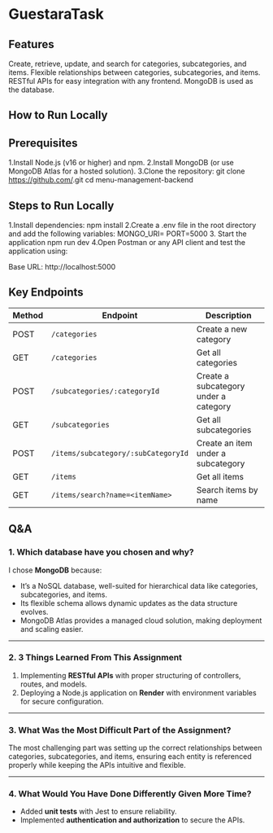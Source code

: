 # GuestaraTask

## Features
Create, retrieve, update, and search for categories, subcategories, and items.
Flexible relationships between categories, subcategories, and items.
RESTful APIs for easy integration with any frontend.
MongoDB is used as the database.

## How to Run Locally 

## Prerequisites
1.Install Node.js (v16 or higher) and npm.
2.Install MongoDB (or use MongoDB Atlas for a hosted solution).
3.Clone the repository:
git clone https://github.com/<your-repo-name>.git
cd menu-management-backend

## Steps to Run Locally

1.Install dependencies:
    npm install
2.Create a .env file in the root directory and add the following variables:
  MONGO_URI=<your-mongodb-connection-string>
PORT=5000
3. Start the application
    npm run dev
4.Open Postman or any API client and test the application using:

  Base URL: http://localhost:5000

## **Key Endpoints**

| Method | Endpoint                                | Description                           |
|--------|-----------------------------------------|---------------------------------------|
| POST   | `/categories`                           | Create a new category                 |
| GET    | `/categories`                           | Get all categories                    |
| POST   | `/subcategories/:categoryId`            | Create a subcategory under a category |
| GET    | `/subcategories`                        | Get all subcategories                 |
| POST   | `/items/subcategory/:subCategoryId`     | Create an item under a subcategory    |
| GET    | `/items`                                | Get all items                         |
| GET    | `/items/search?name=<itemName>`         | Search items by name                  |

## **Q&A**

### **1. Which database have you chosen and why?**
I chose **MongoDB** because:
- It’s a NoSQL database, well-suited for hierarchical data like categories, subcategories, and items.
- Its flexible schema allows dynamic updates as the data structure evolves.
- MongoDB Atlas provides a managed cloud solution, making deployment and scaling easier.

---

### **2. 3 Things Learned From This Assignment**
1. Implementing **RESTful APIs** with proper structuring of controllers, routes, and models.
2. Deploying a Node.js application on **Render** with environment variables for secure configuration.

---

### **3. What Was the Most Difficult Part of the Assignment?**
The most challenging part was setting up the correct relationships between categories, subcategories, and items, ensuring each entity is referenced properly while keeping the APIs intuitive and flexible.

---

### **4. What Would You Have Done Differently Given More Time?**
- Added **unit tests** with Jest to ensure reliability.
- Implemented **authentication and authorization** to secure the APIs.



